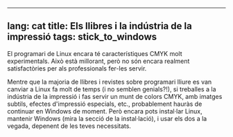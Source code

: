 

---
lang: cat
title: Els llibres i la indústria de la impressió
tags: stick_to_windows
---

El programari de Linux encara té característiques CMYK molt experimentals. Això està millorant, però no són encara realment satisfactòries per als professionals fer-les servir.

Mentre que la majoria de llibres i revistes sobre programari lliure es van canviar a Linux fa molt de temps (i no semblen genials?!), si treballes a la indústria de la impressió i fas servir un munt de colors CMYK, amb imatges subtils, efectes d'impressió especials, etc., probablement hauràs de continuar en Windows de moment. Però encara pots instal·lar Linux, mantenir Windows (mira la secció de la instal·lació), i usar els dos a la vegada, depenent de les teves necessitats.

